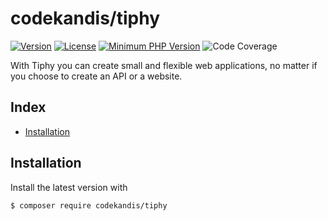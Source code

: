 # codekandis/tiphy

[![Version][xtlink-version-badge]][srclink-changelog]
[![License][xtlink-license-badge]][srclink-license]
[![Minimum PHP Version][xtlink-php-version-badge]][xtlink-php-net]
![Code Coverage][xtlink-code-coverage-badge]

With Tiphy you can create small and flexible web applications, no matter if you choose to create an API or a website.

## Index

* [Installation](#installation)

## Installation

Install the latest version with

```bash
$ composer require codekandis/tiphy
```



[xtlink-version-badge]: https://img.shields.io/badge/version-0.37.0-blue.svg
[xtlink-license-badge]: https://img.shields.io/badge/license-MIT-yellow.svg
[xtlink-php-version-badge]: https://img.shields.io/badge/php-%3E%3D%207.4-8892BF.svg
[xtlink-code-coverage-badge]: https://img.shields.io/badge/coverage-0%25-red.svg
[xtlink-php-net]: https://php.net

[srclink-changelog]: ./CHANGELOG.md
[srclink-license]: ./LICENSE

